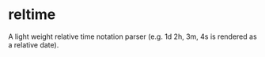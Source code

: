 reltime
=======

A light weight relative time notation parser (e.g. 1d 2h, 3m, 4s is rendered as a relative date).